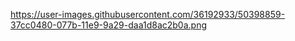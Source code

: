 
https://user-images.githubusercontent.com/36192933/50398859-37cc0480-077b-11e9-9a29-daa1d8ac2b0a.png
